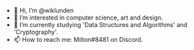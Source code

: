 - 👋 Hi, I’m @wiklunden
- 👀 I’m interested in computer science, art and design.
- 🌱 I’m currently studying 'Data Structures and Algorithms' and 'Cryptography'.
- 📫 How to reach me: Milton#8481 on Discord.

<!---
wiklunden/wiklunden is a ✨ special ✨ repository because its `README.md` (this file) appears on your GitHub profile.
You can click the Preview link to take a look at your changes.
--->
